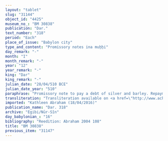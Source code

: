 ```yaml
---
layout: "tablet"
slug: "31144"
object_id: "4425"
museum_no_: "BM 30838"
publication: "Dar."
text_number: "318"
period: "Each"
place_of_issue: "Babylon city"
type_and_content: "Promissory notes ina muẖẖi"
day_remark: "-"
month: "I"
month_remark: "-"
year: "12"
year_remark: "-"
king: "Dar"
king_remark: "-"
julian_date: "28/04/510 BCE"
julian_date_year: "510"
paraphrase: "Promissory note to pay a debt of silver and barley. Repayment according to the measure of the head of the Egibi family.<br /> <strong>B</strong> should pay the 1/2 mina of medium quality silver, of which 1/8 is alloy, and the 38 kor of barley which are due from him, to <strong>A</strong>. Payment should be at the river (<em>ina muhhi nāri</em>) in Til-Gula, in one instalment and according to <strong>C</strong>&rsquo;s measure, but it is not specified when it should take place. The place of delivery is further specified at the very end of the obverse, before the list of witnesses: at the lower embankment (<em>ina &scaron;apli&scaron; kāri</em>). Names of 4 witnesses and the scribe.<br /> <br /> <strong>A</strong>=Marduk-bēl&scaron;unu/Arad-Marduk//&Scaron;ang&ucirc;-Ea;&nbsp;<strong>B</strong>=Nab&ucirc;-ittannu/Nab&ucirc;-zēru-lī&scaron;ir//Nūr-Papsukkal; <strong>C</strong>=Marduk-nāṣir-apli (=Marduk-nāṣir-apli/Itti-Marduk-balāṭu//Egibi)"
transliteration: "Transliteration available on <a href=\"http://www.achemenet.com/fr/item/?/3349245==Strassmaier --Inschriften von Darius&l=a&c=1&t=1.4/4/96/1/1659158\" target=\"_blank\">Achemenet</a>"
imported: "Kathleen Abraham (18/04/2016)"
publication_name: "Dar. 318"
archive: "Egibi/Nūr-Sîn"
day_babylonian_: "16"
bibliography: "Reedition: Abraham 2004 108"
title: "BM 30838"
previous_item: "31147"
---
```

